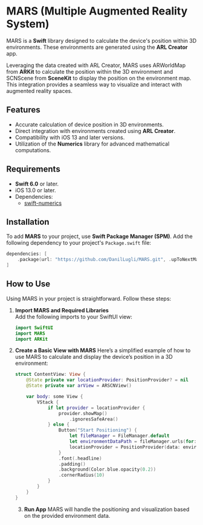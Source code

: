 # MARS (Multiple Augmented Reality System)

MARS is a **Swift** library designed to calculate the device's position within 3D environments. These environments are generated using the **ARL Creator** app. 

Leveraging the data created with ARL Creator, MARS uses ARWorldMap from **ARKit** to calculate the position within the 3D environment and SCNScene from  **SceneKit** to display the position on the environment map. This integration provides a seamless way to visualize and interact with augmented reality spaces.
## Features

- Accurate calculation of device position in 3D environments.
- Direct integration with environments created using **ARL Creator**.
- Compatibility with iOS 13 and later versions.
- Utilization of the **Numerics** library for advanced mathematical computations.

## Requirements

- **Swift 6.0** or later.
- iOS 13.0 or later.
- Dependencies:
  - [swift-numerics](https://github.com/apple/swift-numerics)

## Installation

To add **MARS** to your project, use **Swift Package Manager (SPM)**. Add the following dependency to your project's `Package.swift` file:

```swift
dependencies: [
    .package(url: "https://github.com/DanilLugli/MARS.git", .upToNextMajor(from: "1.0.0"))
]
```
## How to Use

Using MARS in your project is straightforward. Follow these steps:

1. **Import MARS and Required Libraries**  
   Add the following imports to your SwiftUI view:

   ```swift
   import SwiftUI
   import MARS
   import ARKit
   ```
2.	**Create a Basic View with MARS**
    Here’s a simplified example of how to use MARS to calculate and display the device’s position in a 3D environment:

    ```swift
    struct ContentView: View {
        @State private var locationProvider: PositionProvider? = nil
        @State private var arView = ARSCNView()

        var body: some View {
            VStack {
                if let provider = locationProvider {
                    provider.showMap()
                        .ignoresSafeArea()
                } else {
                    Button("Start Positioning") {
                        let fileManager = FileManager.default
                        let environmentDataPath = fileManager.urls(for: .documentDirectory, in: .userDomainMask)[0].appendingPathComponent("EnvironmentData")
                        locationProvider = PositionProvider(data: environmentDataPath, arSCNView: arView)
                    }
                    .font(.headline)
                    .padding()
                    .background(Color.blue.opacity(0.2))
                    .cornerRadius(10)
                }
            }
        }
    }
    ```
	3.	**Run App**
     MARS will handle the positioning and visualization based on the provided environment data.
